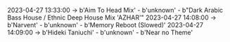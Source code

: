 2023-04-27 13:33:00 -> b'Aim To Head Mix' - b'unknown' - b"Dark Arabic Bass House / Ethnic Deep House Mix 'AZHAR'"
2023-04-27 14:08:00 -> b'Narvent' - b'unknown' - b'Memory Reboot (Slowed)'
2023-04-27 14:09:00 -> b'Hideki Taniuchi' - b'unknown' - b'Near no Theme'
